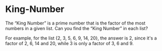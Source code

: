 # King-Number

The “King Number” is a prime number that is the factor of the most numbers in a given list. 
Can you find the “King Number”  in each list? 

For example, for the list {2, 3, 5, 6, 9, 14, 20}, the answer is 2, 
since it's a factor of 2, 6, 14 and 20, while 3 is only a factor of 3, 6 and 9.
